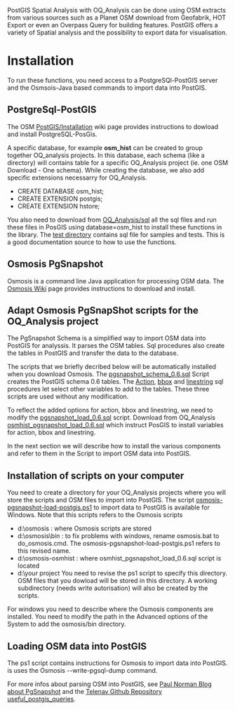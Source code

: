 PostGIS Spatial Analysis with OQ_Analysis can be done using OSM extracts from various sources such as a Planet OSM download from Geofabrik, HOT Export or even an Overpass Query for building features. PostGIS offers a variety of Spatial analysis and the possibility to export data for visualisation.

# Installation

To run these functions, you need access to a PostgreSQl-PostGIS server and the Osmsois-Java based commands to import data into PostGIS.

## PostgreSql-PostGIS

The OSM [PostGIS/Installation](https://wiki.openstreetmap.org/wiki/PostGIS/Installation) wiki page provides instructions to dowload and install PostgreSQL-PosGis.  

A specific database, for example **osm_hist** can be created to group together OQ_analysis projects. In this database, each schema (like a directory) will contains table for a specific OQ_Analysis project (ie. one OSM Download - One schema).  While creating the database, we also add specific extensions necessarry for OQ_Analysis.

 -   CREATE DATABASE osm_hist;
 -   CREATE EXTENSION postgis;
 -   CREATE EXTENSION hstore;

You also need to download from  [OQ_Analysis/sql](https://github.com/pierzen/OQ_Analysis/tree/master/sql) all the sql files and run these files in PosGIS using database=osm_hist to install these functions in the library. The [test directory](https://github.com/pierzen/OQ_Analysis/tree/master/test) contains sql file for samples and tests. This is a good documentation source to how to use the functions.

## Osmosis PgSnapshot

Osmosis is a command line Java application for processing OSM data. The [Osmosis Wiki](https://wiki.openstreetmap.org/wiki/Osmosis) page provides instructions to download and install.

## Adapt Osmosis PgSnapShot scripts for the OQ_Analysis project

The PgSnapshot Schema is a simplified way to import OSM data into PostGIS for analyssis. It parses the OSM tables. Sql procedures also create the tables in PostGIS and transfer the data to the database.

The scripts that we briefly decribed below will be automatically installed when you download Osmosis. The [pgsnapshot_schema_0.6.sql](https://github.com/openstreetmap/osmosis/blob/master/package/script/pgsnapshot_schema_0.6.sql) Script creates the PostGIS schema 0.6 tables. The [Action](https://github.com/openstreetmap/osmosis/blob/master/package/script/pgsnapshot_schema_0.6_action.sql), [bbox](https://github.com/openstreetmap/osmosis/blob/master/package/script/pgsnapshot_schema_0.6_bbox.sql) and [linestring](https://github.com/openstreetmap/osmosis/blob/master/package/script/pgsnapshot_schema_0.6_linestring.sql) sql procedures let select other variables to add to the tables.  These three scripts are used without any modification.

To reflect the added options for action, bbox and linestring, we need to modify the [pgsnapshot_load_0.6.sql](https://github.com/openstreetmap/osmosis/blob/master/package/script/pgsnapshot_load_0.6.sql) script.  Download from OQ_Analysis [osmhist_pgsnapshot_load_0.6.sql](https://github.com/pierzen/OQ_Analysis/blob/master/script/osmhist_pgsnapshot_load_0.6.sql) which instruct PosGIS to install variables for action, bbox and linestring.

In the next section we will describe how to install the various components and refer to them in the Script to import OSM data into PostGIS.

## Installation of scripts on your computer

You need  to create a directory for your OQ_Analysis projects where you will store the scripts and OSM files to import into PostGIS.  The script [osmosis-pgsnapshot-load-postgis.ps1](https://github.com/pierzen/OQ_Analysis/blob/master/script/osmosis-pgsnapshot-load-postgis.ps1) to import data to PostGIS is available for Windows. Note that this scripts refers to the Osmosis scripts 
- d:\osmosis  : where Osmosis scripts are stored
- d:\osmosis\bin : to fix problems with windows, rename osmosis.bat to do_osmosis.cmd. The osmosis-pgsnapshot-load-postgis.ps1 refers to this revised name.
- d:\osmosis-osmhist : where  osmhist_pgsnapshot_load_0.6.sql script is located
- d:\your project You need to revise the ps1 script to specify this directory.  OSM files that you dowload will be stored in this directory.  A working subdirectory (needs write autorisation) will also be created by the scripts.

For windows you need to describe where the Osmosis components are installed. You need to modify the path in the Advanced options of the System to add the osmosis/bin directory.  


## Loading OSM data into PostGIS

The ps1 script contains instructions for Osmosis to import data into PostGIS. is uses the Osmosis --write-pgsql-dump command.
    
For more infos about parsing OSM into PostGIS, see [Paul Norman Blog about PgSnapshot](https://www.paulnorman.ca/blog/2011/11/loading-a-pgsnapshot-schema-with-a-planet-take-2/) and the [Telenav Github Repository useful_postgis_queries](https://github.com/TelenavMapping/useful_postgis_queries).

